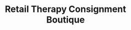 ---
title: "Retail Therapy Consignment Boutique"
url: /waterville/retail-therapy-consignment-boutique/
shop: charity
---